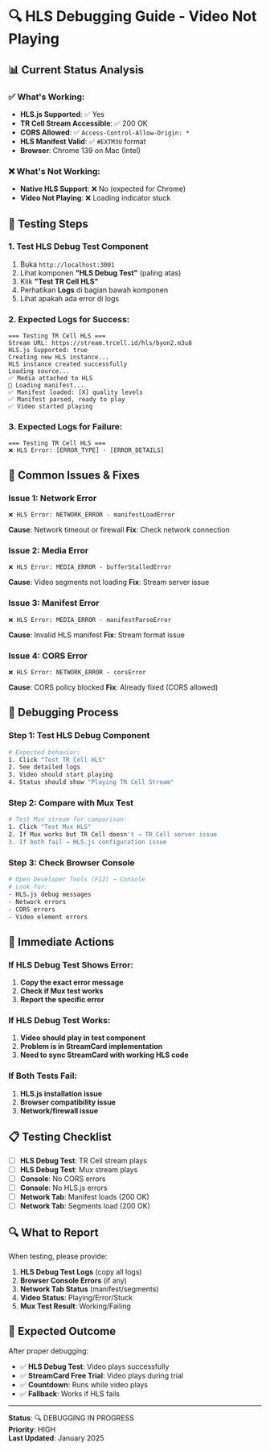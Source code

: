 # 🔍 HLS Debugging Guide - Video Not Playing

## 📊 **Current Status Analysis**

### ✅ **What's Working:**
- **HLS.js Supported**: ✅ Yes
- **TR Cell Stream Accessible**: ✅ 200 OK
- **CORS Allowed**: ✅ `Access-Control-Allow-Origin: *`
- **HLS Manifest Valid**: ✅ `#EXTM3U` format
- **Browser**: Chrome 139 on Mac (Intel)

### ❌ **What's Not Working:**
- **Native HLS Support**: ❌ No (expected for Chrome)
- **Video Not Playing**: ❌ Loading indicator stuck

## 🧪 **Testing Steps**

### **1. Test HLS Debug Test Component**
1. Buka `http://localhost:3001`
2. Lihat komponen **"HLS Debug Test"** (paling atas)
3. Klik **"Test TR Cell HLS"**
4. Perhatikan **Logs** di bagian bawah komponen
5. Lihat apakah ada error di logs

### **2. Expected Logs for Success:**
```
=== Testing TR Cell HLS ===
Stream URL: https://stream.trcell.id/hls/byon2.m3u8
HLS.js Supported: true
Creating new HLS instance...
HLS instance created successfully
Loading source...
✅ Media attached to HLS
📡 Loading manifest...
✅ Manifest loaded: [X] quality levels
✅ Manifest parsed, ready to play
✅ Video started playing
```

### **3. Expected Logs for Failure:**
```
=== Testing TR Cell HLS ===
❌ HLS Error: [ERROR_TYPE] - [ERROR_DETAILS]
```

## 🔧 **Common Issues & Fixes**

### **Issue 1: Network Error**
```
❌ HLS Error: NETWORK_ERROR - manifestLoadError
```
**Cause**: Network timeout or firewall
**Fix**: Check network connection

### **Issue 2: Media Error**
```
❌ HLS Error: MEDIA_ERROR - bufferStalledError
```
**Cause**: Video segments not loading
**Fix**: Stream server issue

### **Issue 3: Manifest Error**
```
❌ HLS Error: MEDIA_ERROR - manifestParseError
```
**Cause**: Invalid HLS manifest
**Fix**: Stream format issue

### **Issue 4: CORS Error**
```
❌ HLS Error: NETWORK_ERROR - corsError
```
**Cause**: CORS policy blocked
**Fix**: Already fixed (CORS allowed)

## 🎯 **Debugging Process**

### **Step 1: Test HLS Debug Component**
```bash
# Expected behavior:
1. Click "Test TR Cell HLS"
2. See detailed logs
3. Video should start playing
4. Status should show "Playing TR Cell Stream"
```

### **Step 2: Compare with Mux Test**
```bash
# Test Mux stream for comparison:
1. Click "Test Mux HLS"
2. If Mux works but TR Cell doesn't → TR Cell server issue
3. If both fail → HLS.js configuration issue
```

### **Step 3: Check Browser Console**
```bash
# Open Developer Tools (F12) → Console
# Look for:
- HLS.js debug messages
- Network errors
- CORS errors
- Video element errors
```

## 🚨 **Immediate Actions**

### **If HLS Debug Test Shows Error:**
1. **Copy the exact error message**
2. **Check if Mux test works**
3. **Report the specific error**

### **If HLS Debug Test Works:**
1. **Video should play in test component**
2. **Problem is in StreamCard implementation**
3. **Need to sync StreamCard with working HLS code**

### **If Both Tests Fail:**
1. **HLS.js installation issue**
2. **Browser compatibility issue**
3. **Network/firewall issue**

## 📋 **Testing Checklist**

- [ ] **HLS Debug Test**: TR Cell stream plays
- [ ] **HLS Debug Test**: Mux stream plays  
- [ ] **Console**: No CORS errors
- [ ] **Console**: No HLS.js errors
- [ ] **Network Tab**: Manifest loads (200 OK)
- [ ] **Network Tab**: Segments load (200 OK)

## 🔍 **What to Report**

When testing, please provide:

1. **HLS Debug Test Logs** (copy all logs)
2. **Browser Console Errors** (if any)
3. **Network Tab Status** (manifest/segments)
4. **Video Status**: Playing/Error/Stuck
5. **Mux Test Result**: Working/Failing

## 🎯 **Expected Outcome**

After proper debugging:
- ✅ **HLS Debug Test**: Video plays successfully
- ✅ **StreamCard Free Trial**: Video plays during trial
- ✅ **Countdown**: Runs while video plays
- ✅ **Fallback**: Works if HLS fails

---

**Status**: 🔍 DEBUGGING IN PROGRESS  
**Priority**: HIGH  
**Last Updated**: January 2025
